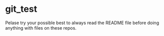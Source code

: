 # git_test

Pelase try your possible best to always read the README file before doing anything with files on these repos.
